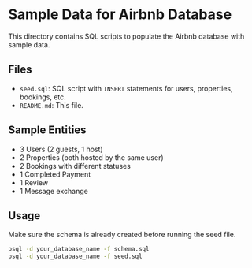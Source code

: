 # Sample Data for Airbnb Database

This directory contains SQL scripts to populate the Airbnb database with sample data.

## Files

- `seed.sql`: SQL script with `INSERT` statements for users, properties, bookings, etc.
- `README.md`: This file.

## Sample Entities

- 3 Users (2 guests, 1 host)
- 2 Properties (both hosted by the same user)
- 2 Bookings with different statuses
- 1 Completed Payment
- 1 Review
- 1 Message exchange

## Usage

Make sure the schema is already created before running the seed file.

```bash
psql -d your_database_name -f schema.sql
psql -d your_database_name -f seed.sql
